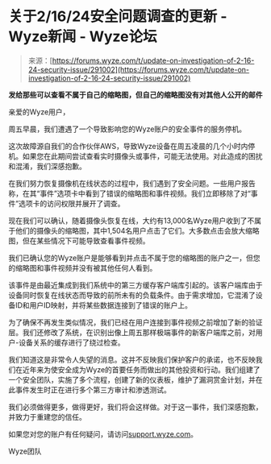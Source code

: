 <!--yml

分类：未分类

日期：2024-05-27 15:00:10

-->

# 关于2/16/24安全问题调查的更新 - Wyze新闻 - Wyze论坛

> 来源：[https://forums.wyze.com/t/update-on-investigation-of-2-16-24-security-issue/291002](https://forums.wyze.com/t/update-on-investigation-of-2-16-24-security-issue/291002)

**发给那些可以查看不属于自己的缩略图，但自己的缩略图没有对其他人公开的邮件**

亲爱的Wyze用户，

周五早晨，我们遭遇了一个导致影响您的Wyze账户的安全事件的服务停机。

这次故障源自我们的合作伙伴AWS，导致Wyze设备在周五凌晨的几个小时内停机。如果您在此期间尝试查看实时摄像头或事件，可能无法使用。对此造成的困扰和混淆，我们深感抱歉。

在我们努力恢复摄像机在线状态的过程中，我们遇到了安全问题。一些用户报告称，在其“事件”选项卡中看到了错误的缩略图和事件视频。我们立即移除了对“事件”选项卡的访问权限并展开了调查。

现在我们可以确认，随着摄像头恢复在线，大约有13,000名Wyze用户收到了不属于他们的摄像头的缩略图，其中1,504名用户点击了它们。大多数点击会放大缩略图，但在某些情况下可能导致查看事件视频。

我们已确认您的Wyze账户是能够看到并点击不属于您的缩略图的账户之一，但您的缩略图和事件视频并没有被其他任何人看到。

该事件是由最近集成到我们系统中的第三方缓存客户端库引起的。该客户端库由于设备同时恢复在线状态而导致的前所未有的负载条件。由于需求增加，它混淆了设备ID和用户ID映射，并将某些数据连接到了错误的账户上。

为了确保不再发生类似情况，我们已经在用户连接到事件视频之前增加了新的验证层。我们还修改了系统，在识别出像上周五那样极端事件的新客户端库之前，对用户-设备关系的缓存进行了绕过检查。

我们知道这是非常令人失望的消息。这并不反映我们保护客户的承诺，也不反映我们在近年来为使安全成为Wyze的首要任务而做出的其他投资和行动。我们组建了一个安全团队，实施了多个流程，创建了新的仪表板，维护了漏洞赏金计划，并在此事件发生时正在进行多个第三方审计和渗透测试。

我们必须做得更多，做得更好，我们将会这样做。对于这一事件，我们深感抱歉，并致力于重建您的信任。

如果您对您的账户有任何疑问，请访问[support.wyze.com](http://support.wyze.com)。

Wyze团队
